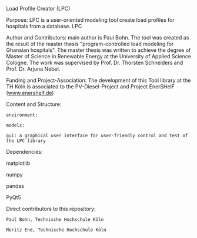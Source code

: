 Load Profile Creator (LPC)

Purpose: LPC is a user-oriented modeling tool create load profiles for hospitals from a database. LPC

Author and Contributors: main author is Paul Bohn. The tool was created as the result of the master thesis "program-controlled load modeling for Ghanaian hospitals". The master thesis was written to achieve the degree of Master of Science in Renewable Energy at the University of Applied Science Cologne. The work was supervised by Prof. Dr. Thorsten Schneiders and Prof. Dr. Arjuna Nebel. 


Funding and Project-Association: The development of this Tool library at the TH Köln is associated to the PV-Diesel-Project and Project EnerSHelF (www.enershelf.de)


Content and Structure:
    
    environment: 
    
    models: 
    
    gui: a graphical user interface for user-friendly control and test of the LPC library

Dependencies:

matplotlib

numpy

pandas

PyQt5

Direct contributors to this repository:
    
    Paul Bohn, Technische Hochschule Köln
    
    Moritz End, Technische Hochschule Köln
    
